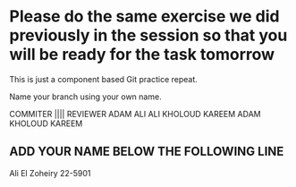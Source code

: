 Please do the same exercise we did previously in the session so that you will be ready for the task tomorrow
=============================================================================================================

This is just a component based Git practice repeat.

Name your branch using your own name.

COMMITER |||| REVIEWER
ADAM            ALI
ALI             KHOLOUD
KAREEM          ADAM
KHOLOUD         KAREEM

ADD YOUR NAME BELOW THE FOLLOWING LINE
--------------------------------------
Ali El Zoheiry 22-5901